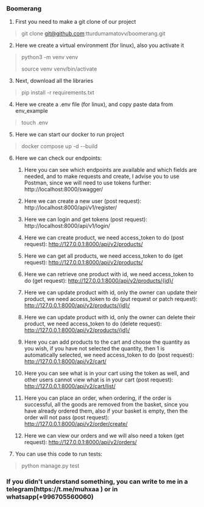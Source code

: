 <h3>Boomerang</h3>

1. First you need to make a git clone of our project
> git clone git@github.com:tturdumamatovv/boomerang.git


2. Here we create a virtual environment (for linux), also you activate it
> python3 -m venv venv
>
> source venv venv/bin/activate


3. Next, download all the libraries
> pip install -r requirements.txt


4. Here we create a .env file (for linux), and copy paste data from env_example
> touch .env


5. Here we can start our docker to run project
> docker compose up -d --build


6. Here we can check our endpoints: 
    1. Here you can see which endpoints are available and which fields are needed, and to make requests and create, I advise you to use Postman, since we will need to use tokens further: 
    http://localhost:8000/swagger/

    2. Here we can create a new user (post request):
    http://localhost:8000/api/v1/register/

    3. Here we can login and get tokens (post request): 
    http://localhost:8000/api/v1/login/

    4. Here we can create product, we need access_token to do (post request): 
    http://127.0.0.1:8000/api/v2/products/

    5. Here we can get all products, we need access_token to do (get request): 
    http://127.0.0.1:8000/api/v2/products/

    6. Here we can retrieve one product with id, we need access_token to do (get request):
    http://127.0.0.1:8000/api/v2/products/{id}/

    7. Here we can update product with id, only the owner can update their product, we need access_token to do (put request or patch request):
    http://127.0.0.1:8000/api/v2/products/{id}/

    8. Here we can update product with id, only the owner can delete their product, we need access_token to do (delete request):
    http://127.0.0.1:8000/api/v2/products/{id}/

    9. Here you can add products to the cart and choose the quantity as you wish, if you have not selected the quantity, then 1 is automatically selected, we need access_token to do (post request): 
    http://127.0.0.1:8000/api/v2/cart/

    10. Here you can see what is in your cart using the token as well, and other users cannot view what is in your cart (post request): 
    http://127.0.0.1:8000/api/v2/cart/list/

    11. Here you can place an order, when ordering, if the order is successful, all the goods are removed from the basket, since you have already ordered them, also if your basket is empty, then the order will not pass (post request): 
    http://127.0.0.1:8000/api/v2/order/create/

    12. Here we can view our orders and we will also need a token (get request): 
    http://127.0.0.1:8000/api/v2/orders/

7. You can use this code to run tests:
> python manage.py test


<h3>If you didn't understand something, you can write to me in a telegram(https://t.me/muhxaa ) or in whatsapp(+996705560060)</h3>
